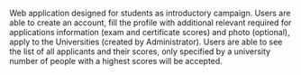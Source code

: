 Web application designed for students as introductory campaign. Users are able to create an account, fill the profile with additional relevant required for applications information (exam and certificate scores) and photo (optional), apply to the Universities (created by Administrator). Users are able to see the list of all applicants and their scores, only specified by a university number of people with a highest scores will be accepted. 
